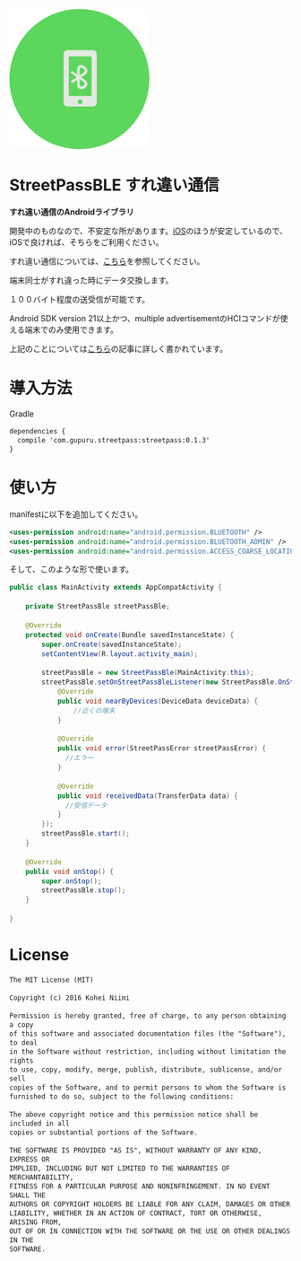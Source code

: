 ![header](https://raw.githubusercontent.com/gupuru/StreetPassBLE-iOS/assets/icon.png)

# StreetPassBLE すれ違い通信

**すれ違い通信のAndroidライブラリ**

開発中のものなので、不安定な所があります。[iOS](https://github.com/gupuru/StreetPassBLE-iOS)のほうが安定しているので、iOSで良ければ、そちらをご利用ください。

すれ違い通信については、[こちら](https://ja.wikipedia.org/wiki/%E3%81%99%E3%82%8C%E3%81%A1%E3%81%8C%E3%81%84%E9%80%9A%E4%BF%A1)を参照してください。

端末同士がすれ違った時にデータ交換します。

１００バイト程度の送受信が可能です。

Android SDK version 21以上かつ、multiple advertisementのHCIコマンドが使える端末でのみ使用できます。

上記のことについては[こちら](http://qiita.com/eggman/items/6a13f5be7deb363c800d)の記事に詳しく書かれています。

# 導入方法

Gradle

```
dependencies {
  compile 'com.gupuru.streetpass:streetpass:0.1.3'
}
```

# 使い方

manifestに以下を追加してください。

```xml
<uses-permission android:name="android.permission.BLUETOOTH" />
<uses-permission android:name="android.permission.BLUETOOTH_ADMIN" />
<uses-permission android:name="android.permission.ACCESS_COARSE_LOCATION" />
```

そして、このような形で使います。

```java
public class MainActivity extends AppCompatActivity {

    private StreetPassBle streetPassBle;

    @Override
    protected void onCreate(Bundle savedInstanceState) {
        super.onCreate(savedInstanceState);
        setContentView(R.layout.activity_main);

        streetPassBle = new StreetPassBle(MainActivity.this);
        streetPassBle.setOnStreetPassBleListener(new StreetPassBle.OnStreetPassBleListener() {
            @Override
            public void nearByDevices(DeviceData deviceData) {
                //近くの端末
            }

            @Override
            public void error(StreetPassError streetPassError) {
              //エラー
            }

            @Override
            public void receivedData(TransferData data) {
              //受信データ
            }
        });
        streetPassBle.start();
    }

    @Override
    public void onStop() {
        super.onStop();
        streetPassBle.stop();
    }

}
```

# License

```
The MIT License (MIT)

Copyright (c) 2016 Kohei Niimi

Permission is hereby granted, free of charge, to any person obtaining a copy
of this software and associated documentation files (the "Software"), to deal
in the Software without restriction, including without limitation the rights
to use, copy, modify, merge, publish, distribute, sublicense, and/or sell
copies of the Software, and to permit persons to whom the Software is
furnished to do so, subject to the following conditions:

The above copyright notice and this permission notice shall be included in all
copies or substantial portions of the Software.

THE SOFTWARE IS PROVIDED "AS IS", WITHOUT WARRANTY OF ANY KIND, EXPRESS OR
IMPLIED, INCLUDING BUT NOT LIMITED TO THE WARRANTIES OF MERCHANTABILITY,
FITNESS FOR A PARTICULAR PURPOSE AND NONINFRINGEMENT. IN NO EVENT SHALL THE
AUTHORS OR COPYRIGHT HOLDERS BE LIABLE FOR ANY CLAIM, DAMAGES OR OTHER
LIABILITY, WHETHER IN AN ACTION OF CONTRACT, TORT OR OTHERWISE, ARISING FROM,
OUT OF OR IN CONNECTION WITH THE SOFTWARE OR THE USE OR OTHER DEALINGS IN THE
SOFTWARE.
```
